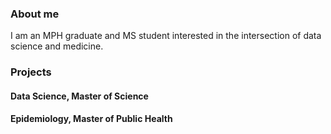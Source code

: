 ### About me
I am an MPH graduate and MS student interested in the intersection of data science and medicine. 

### Projects

#### Data Science, Master of Science 

#### Epidemiology, Master of Public Health

#### 


